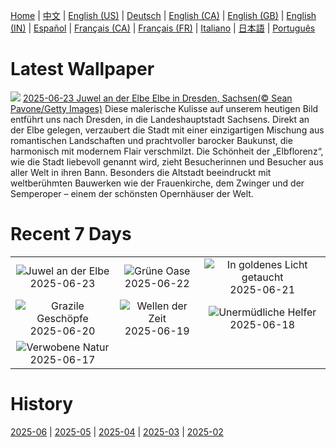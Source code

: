 [Home](../README.md) | [中文](zh-CN.md) | [English (US)](en-US.md) | [Deutsch](de-DE.md) | [English (CA)](en-CA.md) | [English (GB)](en-GB.md) | [English (IN)](en-IN.md) | [Español](es-ES.md) | [Français (CA)](fr-CA.md) | [Français (FR)](fr-FR.md) | [Italiano](it-IT.md) | [日本語](ja-JP.md) | [Português](pt-BR.md)

# Latest Wallpaper
![](https://www.bing.com/th?id=OHR.DresdenElbe_DE-DE5406785601_UHD.jpg)
[2025-06-23 Juwel an der Elbe Elbe in Dresden, Sachsen(© Sean Pavone/Getty Images)](https://www.bing.com/th?id=OHR.DresdenElbe_DE-DE5406785601_UHD.jpg)
Diese malerische Kulisse auf unserem heutigen Bild entführt uns nach Dresden, in die Landeshauptstadt Sachsens. Direkt an der Elbe gelegen, verzaubert die Stadt mit einer einzigartigen Mischung aus romantischen Landschaften und prachtvoller barocker Baukunst, die harmonisch mit modernem Flair verschmilzt. Die Schönheit der „Elbflorenz“, wie die Stadt liebevoll genannt wird, zieht Besucherinnen und Besucher aus aller Welt in ihren Bann. Besonders die Altstadt beeindruckt mit weltberühmten Bauwerken wie der Frauenkirche, dem Zwinger und der Semperoper – einem der schönsten Opernhäuser der Welt.

# Recent 7 Days
|  |  |  |
|:---:|:---:|:---:|
| ![](https://www.bing.com/th?id=OHR.DresdenElbe_DE-DE5406785601_400x240.jpg "Juwel an der Elbe") 2025-06-23 | ![](https://www.bing.com/th?id=OHR.AmazonEcuador_DE-DE0206747669_400x240.jpg "Grüne Oase") 2025-06-22 | ![](https://www.bing.com/th?id=OHR.IcelandSolstice_DE-DE8326410119_400x240.jpg "In goldenes Licht getaucht") 2025-06-21 |
| ![](https://www.bing.com/th?id=OHR.SerengetiGiraffe_DE-DE4851504112_400x240.jpg "Grazile Geschöpfe") 2025-06-20 | ![](https://www.bing.com/th?id=OHR.WinterBegins_DE-DE2019737039_400x240.jpg "Wellen der Zeit") 2025-06-19 | ![](https://www.bing.com/th?id=OHR.AsianSwallowtail_DE-DE9625151337_400x240.jpg "Unermüdliche Helfer") 2025-06-18 |
| ![](https://www.bing.com/th?id=OHR.CumberlandOaks_DE-DE9099714231_400x240.jpg "Verwobene Natur") 2025-06-17 |  |  |

# History
[2025-06](../archives/wallpaper/de-DE/w_2025_06.md) | [2025-05](../archives/wallpaper/de-DE/w_2025_05.md) | [2025-04](../archives/wallpaper/de-DE/w_2025_04.md) | [2025-03](../archives/wallpaper/de-DE/w_2025_03.md) | [2025-02](../archives/wallpaper/de-DE/w_2025_02.md)
